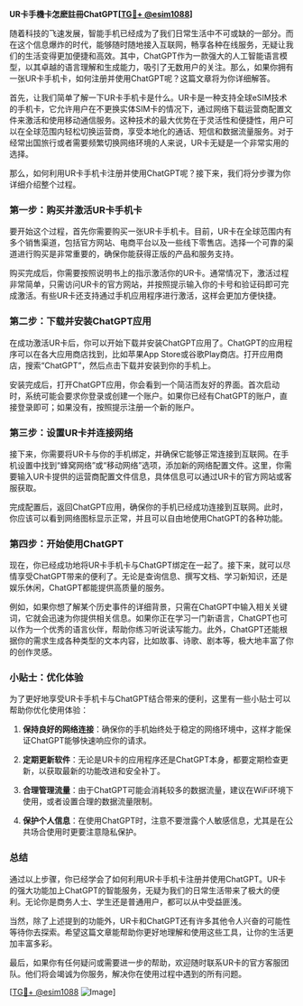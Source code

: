 **UR卡手機卡怎麽註冊ChatGPT[[TG💪+ @esim1088](https://t.me/s/esim1088)]**

随着科技的飞速发展，智能手机已经成为了我们日常生活中不可或缺的一部分。而在这个信息爆炸的时代，能够随时随地接入互联网，畅享各种在线服务，无疑让我们的生活变得更加便捷和高效。其中，ChatGPT作为一款强大的人工智能语言模型，以其卓越的语言理解和生成能力，吸引了无数用户的关注。那么，如果你拥有一张UR卡手机卡，如何注册并使用ChatGPT呢？这篇文章将为你详细解答。

首先，让我们简单了解一下UR卡手机卡是什么。UR卡是一种支持全球eSIM技术的手机卡，它允许用户在不更换实体SIM卡的情况下，通过网络下载运营商配置文件来激活和使用移动通信服务。这种技术的最大优势在于灵活性和便捷性，用户可以在全球范围内轻松切换运营商，享受本地化的通话、短信和数据流量服务。对于经常出国旅行或者需要频繁切换网络环境的人来说，UR卡无疑是一个非常实用的选择。

那么，如何利用UR卡手机卡注册并使用ChatGPT呢？接下来，我们将分步骤为你详细介绍整个过程。

### 第一步：购买并激活UR卡手机卡

要开始这个过程，首先你需要购买一张UR卡手机卡。目前，UR卡在全球范围内有多个销售渠道，包括官方网站、电商平台以及一些线下零售店。选择一个可靠的渠道进行购买是非常重要的，确保你能获得正版的产品和服务支持。

购买完成后，你需要按照说明书上的指示激活你的UR卡。通常情况下，激活过程非常简单，只需访问UR卡的官方网站，并按照提示输入你的卡号和验证码即可完成激活。有些UR卡还支持通过手机应用程序进行激活，这样会更加方便快捷。

### 第二步：下载并安装ChatGPT应用

在成功激活UR卡后，你可以开始下载并安装ChatGPT应用了。ChatGPT的应用程序可以在各大应用商店找到，比如苹果App Store或谷歌Play商店。打开应用商店，搜索“ChatGPT”，然后点击下载并安装到你的手机上。

安装完成后，打开ChatGPT应用，你会看到一个简洁而友好的界面。首次启动时，系统可能会要求你登录或创建一个账户。如果你已经有ChatGPT的账户，直接登录即可；如果没有，按照提示注册一个新的账户。

### 第三步：设置UR卡并连接网络

接下来，你需要将UR卡与你的手机绑定，并确保它能够正常连接到互联网。在手机设置中找到“蜂窝网络”或“移动网络”选项，添加新的网络配置文件。这里，你需要输入UR卡提供的运营商配置文件信息，具体信息可以通过UR卡的官方网站或客服获取。

完成配置后，返回ChatGPT应用，确保你的手机已经成功连接到互联网。此时，你应该可以看到网络图标显示正常，并且可以自由地使用ChatGPT的各种功能。

### 第四步：开始使用ChatGPT

现在，你已经成功地将UR卡手机卡与ChatGPT绑定在一起了。接下来，就可以尽情享受ChatGPT带来的便利了。无论是查询信息、撰写文档、学习新知识，还是娱乐休闲，ChatGPT都能提供高质量的服务。

例如，如果你想了解某个历史事件的详细背景，只需在ChatGPT中输入相关关键词，它就会迅速为你提供相关信息。如果你正在学习一门新语言，ChatGPT也可以作为一个优秀的语言伙伴，帮助你练习听说读写能力。此外，ChatGPT还能根据你的需求生成各种类型的文本内容，比如故事、诗歌、剧本等，极大地丰富了你的创作灵感。

### 小贴士：优化体验

为了更好地享受UR卡手机卡与ChatGPT结合带来的便利，这里有一些小贴士可以帮助你优化使用体验：

1. **保持良好的网络连接**：确保你的手机始终处于稳定的网络环境中，这样才能保证ChatGPT能够快速响应你的请求。
   
2. **定期更新软件**：无论是UR卡的应用程序还是ChatGPT本身，都要定期检查更新，以获取最新的功能改进和安全补丁。

3. **合理管理流量**：由于ChatGPT可能会消耗较多的数据流量，建议在WiFi环境下使用，或者设置合理的数据流量限制。

4. **保护个人信息**：在使用ChatGPT时，注意不要泄露个人敏感信息，尤其是在公共场合使用时更要注意隐私保护。

### 总结

通过以上步骤，你已经学会了如何利用UR卡手机卡注册并使用ChatGPT。UR卡的强大功能加上ChatGPT的智能服务，无疑为我们的日常生活带来了极大的便利。无论你是商务人士、学生还是普通用户，都可以从中受益匪浅。

当然，除了上述提到的功能外，UR卡和ChatGPT还有许多其他令人兴奋的可能性等待你去探索。希望这篇文章能帮助你更好地理解和使用这些工具，让你的生活更加丰富多彩。

最后，如果你有任何疑问或需要进一步的帮助，欢迎随时联系UR卡的官方客服团队。他们将会竭诚为你服务，解决你在使用过程中遇到的所有问题。

[[TG💪+ @esim1088](https://t.me/s/esim1088) ![Image](https://i.postimg.cc/4NQfJmqS/Snipaste-2025-05-13-00-14-12.png)]